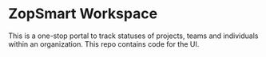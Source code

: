 # ZopSmart Workspace

This is a one-stop portal to track statuses of projects, teams and individuals within an organization.
This repo contains code for the UI.